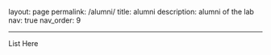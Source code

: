 layout: page
permalink: /alumni/
title: alumni
description: alumni of the lab
nav: true
nav_order: 9

---

List Here
